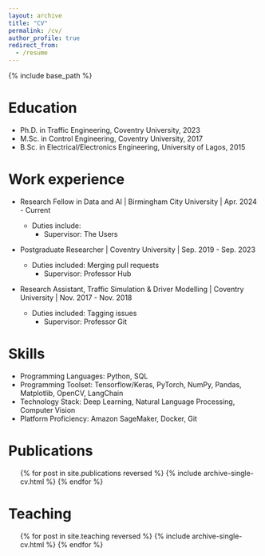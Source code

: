 ```yaml
---
layout: archive
title: "CV"
permalink: /cv/
author_profile: true
redirect_from:
  - /resume
---
```


{% include base_path %}

Education
======
* Ph.D. in Traffic Engineering, Coventry University, 2023
* M.Sc. in Control Engineering, Coventry University, 2017
* B.Sc. in Electrical/Electronics Engineering, University of Lagos, 2015

Work experience
======
* Research Fellow in Data and AI | Birmingham City University | Apr. 2024 - Current
  * Duties include: 
    * Supervisor: The Users

* Postgraduate Researcher | Coventry University | Sep. 2019 - Sep. 2023
  * Duties included: Merging pull requests
    * Supervisor: Professor Hub

* Research Assistant, Traffic Simulation & Driver Modelling | Coventry University | Nov. 2017 - Nov. 2018
  * Duties included: Tagging issues
    * Supervisor: Professor Git
  
Skills
======
* Programming Languages: Python, SQL
* Programming Toolset: Tensorflow/Keras, PyTorch, NumPy, Pandas, Matplotlib, OpenCV, LangChain
* Technology Stack: Deep Learning, Natural Language Processing, Computer Vision 
* Platform Proficiency: Amazon SageMaker, Docker, Git

Publications
======
  <ul>{% for post in site.publications reversed %}
    {% include archive-single-cv.html %}
  {% endfor %}</ul>
  
<!--
Talks
 ======
  <ul>{% for post in site.talks reversed %}
    {% include archive-single-talk-cv.html  %}
  {% endfor %}</ul>
-->
  
Teaching
======
  <ul>{% for post in site.teaching reversed %}
    {% include archive-single-cv.html %}
  {% endfor %}</ul>
  
<!--
Service and leadership
======
* Currently signed in to 43 different slack teams
-->

